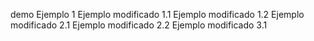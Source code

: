 demo
Ejemplo 1
Ejemplo modificado 1.1
Ejemplo modificado 1.2
Ejemplo modificado 2.1
Ejemplo modificado 2.2
Ejemplo modificado 3.1
